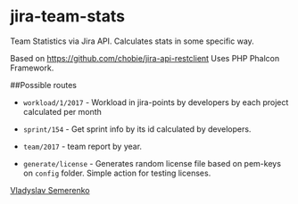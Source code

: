 # jira-team-stats
Team Statistics via Jira API. Calculates stats in some specific way.

Based on https://github.com/chobie/jira-api-restclient
Uses PHP Phalcon Framework.

##Possible routes

* `workload/1/2017` - Workload in jira-points by developers by each project calculated per month
* `sprint/154` - Get sprint info by its id calculated by developers.
* `team/2017` - team report by year.

* `generate/license` - Generates random license file based on pem-keys on `config` folder. Simple action for testing licenses.

[Vladyslav Semerenko](mailto:vladyslav.semerenko@gmail.com)